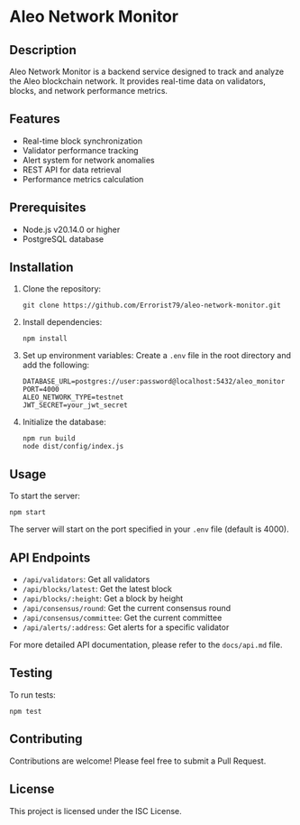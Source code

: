 # Aleo Network Monitor

## Description

Aleo Network Monitor is a backend service designed to track and analyze the Aleo blockchain network. It provides real-time data on validators, blocks, and network performance metrics.

## Features

- Real-time block synchronization
- Validator performance tracking
- Alert system for network anomalies
- REST API for data retrieval
- Performance metrics calculation

## Prerequisites

- Node.js v20.14.0 or higher
- PostgreSQL database

## Installation

1. Clone the repository:
   ```
   git clone https://github.com/Errorist79/aleo-network-monitor.git
   ```

2. Install dependencies:
   ```
   npm install
   ```

3. Set up environment variables:
   Create a `.env` file in the root directory and add the following:
   ```
   DATABASE_URL=postgres://user:password@localhost:5432/aleo_monitor
   PORT=4000
   ALEO_NETWORK_TYPE=testnet
   JWT_SECRET=your_jwt_secret
   ```

4. Initialize the database:
   ```
   npm run build
   node dist/config/index.js
   ```

## Usage

To start the server:
```
npm start
```

The server will start on the port specified in your `.env` file (default is 4000).

## API Endpoints

- `/api/validators`: Get all validators
- `/api/blocks/latest`: Get the latest block
- `/api/blocks/:height`: Get a block by height
- `/api/consensus/round`: Get the current consensus round
- `/api/consensus/committee`: Get the current committee
- `/api/alerts/:address`: Get alerts for a specific validator

For more detailed API documentation, please refer to the `docs/api.md` file.

## Testing

To run tests:
```
npm test
```

## Contributing

Contributions are welcome! Please feel free to submit a Pull Request.

## License

This project is licensed under the ISC License.

